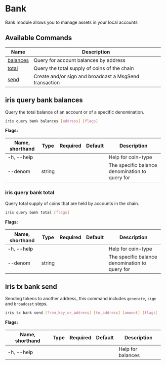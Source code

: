 # Bank

Bank module allows you to manage assets in your local accounts

## Available Commands

| Name                                             | Description                         |
| ------------------------------------------------ | ----------------------------------- |
| [balances](#iris-query-bank-balances)            | Query for account balances by address                     |
| [total](#iris-query-bank-total)                  | Query the total supply of coins of the chain                   |
| [send](#iris-tx-bank-send)                       | Create and/or sign and broadcast a MsgSend transaction     |

## iris query bank balances

Query the total balance of an account or of a specific denomination.

```bash
iris query bank balances [address] [flags]
```

**Flags:**

| Name, shorthand | Type   | Required | Default               | Description                                                   |
| --------------- | ------ | -------- | --------------------- | ------------------------------------------------------------- |
| -h, --help      |        |          |                       | Help for coin-type                                            |
| --denom         | string |          |                       | The specific balance denomination to query for                |

### iris query bank total

Query total supply of coins that are held by accounts in the chain.

```bash
iris query bank total [flags]
```
**Flags:**

| Name, shorthand | Type   | Required | Default               | Description                                                   |
| --------------- | ------ | -------- | --------------------- | ------------------------------------------------------------- |
| -h, --help      |        |          |                       | Help for coin-type                                            |
| --denom         | string |          |                       | The specific balance denomination to query for                |


## iris tx bank send

Sending tokens to another address, this command includes `generate`, `sign` and `broadcast` steps.

```bash
iris tx bank send [from_key_or_address] [to_address] [amount] [flags]
```

**Flags:**

| Name, shorthand | Type   | Required | Default | Description                                   |
| --------------- | ------ | -------- | ------- | --------------------------------------------- |
| -h, --help |        |          |      | Help for balances        |

